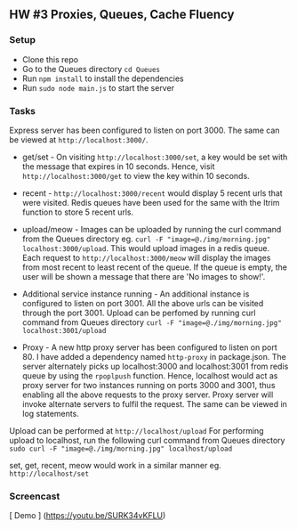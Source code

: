 ## HW #3 Proxies, Queues, Cache Fluency

### Setup
* Clone this repo
* Go to the Queues directory `cd Queues`
* Run `npm install` to install the dependencies
* Run `sudo node main.js` to start the server

### Tasks
Express server has been configured to listen on port 3000. The same can be viewed at `http://localhost:3000/`.

* get/set - On visiting `http://localhost:3000/set`, a key would be set with the message that expires in 10 seconds. Hence, visit `http://localhost:3000/get` to view the key within 10 seconds.

* recent - `http://localhost:3000/recent` would display 5 recent urls that were visited. Redis queues have been used for the same with the ltrim function to store 5 recent urls.

* upload/meow - Images can be uploaded by running the curl command from the Queues directory eg. `curl -F "image=@./img/morning.jpg" localhost:3000/upload`. This would upload images in a redis queue. Each request to `http://localhost:3000/meow` will display the images from most recent to least recent of the queue. If the queue is empty, the user will be shown a message that there are 'No images to show!'.

* Additional service instance running - An additional instance is configured to listen on port 3001. All the above urls can be visited through the port 3001. Upload can be perfomed by running curl command from Queues directory `curl -F "image=@./img/morning.jpg" localhost:3001/upload`

* Proxy - A new http proxy server has been configured to listen on port 80. I have added a dependency named `http-proxy` in package.json. The server alternately picks up localhost:3000 and localhost:3001 from redis queue by using the `rpoplpush` function. Hence, localhost would act as proxy server for two instances running on ports 3000 and 3001, thus enabling all the above requests to the proxy server. Proxy server will invoke alternate servers to fulfil the request. The same can be viewed in log statements. 

Upload can be performed at `http://localhost/upload`
For performing upload to localhost, run the following curl command from Queues directory <br/>
`sudo curl -F "image=@./img/morning.jpg" localhost/upload`

set, get, recent, meow would work in a similar manner eg. `http://localhost/set`

### Screencast
[ Demo ] (https://youtu.be/SURK34vKFLU)
